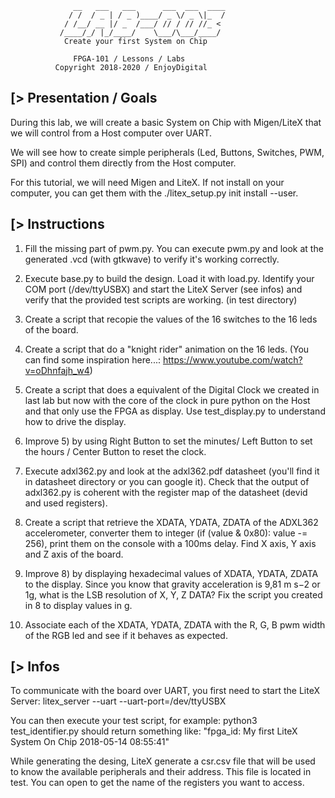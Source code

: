 
                  __   ___   ___      ___  ___  ____
                 / /  / _ | / _ )____/ _ \/ _ \|_  /
                / /__/ __ |/ _  /___/ // / // //_ <
               /____/_/ |_/____/    \___/\___/____/
                Create your first System on Chip

                  FPGA-101 / Lessons / Labs
              Copyright 2018-2020 / EnjoyDigital

[> Presentation / Goals
-----------------------
During this lab, we will create a basic System on Chip with Migen/LiteX  that we
will control from a Host computer over UART.

We will see how to create simple peripherals (Led, Buttons, Switches, PWM, SPI)
and control them directly from the Host computer.

For this tutorial, we will need Migen and LiteX. If not install on your computer,
you can get them with the ./litex_setup.py init install --user.


[> Instructions
---------------
1) Fill the missing part of pwm.py. You can execute pwm.py and look at the
generated .vcd (with gtkwave) to verify it's working correctly.

2) Execute base.py to build the design. Load it with load.py. Identify your COM
port (/dev/ttyUSBX) and start the LiteX Server (see infos) and verify that the
provided test scripts are working. (in test directory)

3) Create a script that recopie the values of the 16 switches to the 16 leds of
the board.

4) Create a script that do a "knight rider" animation on the 16 leds. (You can
find some inspiration here...: https://www.youtube.com/watch?v=oDhnfajh_w4)

5) Create a script that does a equivalent of the Digital Clock we created in last
lab but now with the core of the clock in pure python on the Host and that only
use the FPGA as display. Use test_display.py to understand how to drive the display.

6) Improve 5) by using Right Button to set the minutes/ Left Button to set the
hours / Center Button to reset the clock.

7) Execute adxl362.py and look at the adxl362.pdf datasheet (you'll find it in
datasheet directory or you can google it). Check that the output of adxl362.py is
coherent with the register map of the datasheet (devid and used registers).

8) Create a script that retrieve the XDATA, YDATA, ZDATA of the ADXL362 accelerometer,
converter them to integer (if (value & 0x80): value -= 256), print them on the console
with a 100ms delay. Find X axis, Y axis and Z axis of the board.

9) Improve 8) by displaying hexadecimal values of XDATA, YDATA, ZDATA to the display.
Since you know that gravity acceleration is 9,81 m s−2 or 1g, what is the LSB resolution
of X, Y, Z DATA? Fix the script you created in 8 to display values in g.

10) Associate each of the XDATA, YDATA, ZDATA with the R, G, B pwm width of the RGB
led and see if it behaves as expected.


[> Infos
--------
To communicate with the board over UART, you first need to start the LiteX Server:
litex_server --uart --uart-port=/dev/ttyUSBX

You can then execute your test script, for example:
python3 test_identifier.py
should return something like:
"fpga_id: My first LiteX System On Chip 2018-05-14 08:55:41"

While generating the desing, LiteX generate a csr.csv file that will be used to
know the available peripherals and their address. This file is located in test.
You can open to get the name of the registers you want to access.
